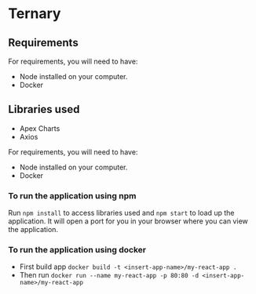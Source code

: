 # Ternary

## Requirements

For requirements, you will need to have:

- Node installed on your computer.
- Docker

## Libraries used

- Apex Charts
- Axios

For requirements, you will need to have:

- Node installed on your computer.
- Docker

### To run the application using npm

Run `npm install` to access libraries used and `npm start` to load up the application.
It will open a port for you in your browser where you can view the application.

### To run the application using docker

- First build app `docker build -t <insert-app-name>/my-react-app .`
- Then run `docker run --name my-react-app -p 80:80 -d <insert-app-name>/my-react-app`
